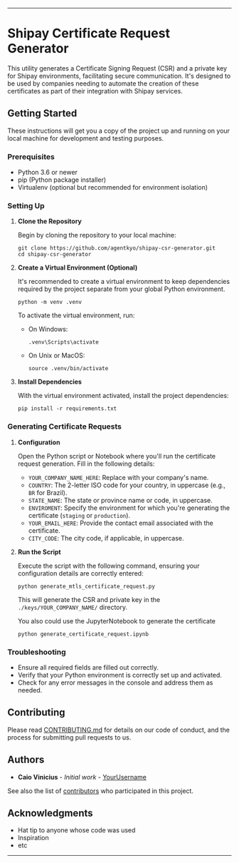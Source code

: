 
---

# Shipay Certificate Request Generator

This utility generates a Certificate Signing Request (CSR) and a private key for Shipay environments, facilitating secure communication. It's designed to be used by companies needing to automate the creation of these certificates as part of their integration with Shipay services.

## Getting Started

These instructions will get you a copy of the project up and running on your local machine for development and testing purposes.

### Prerequisites

- Python 3.6 or newer
- pip (Python package installer)
- Virtualenv (optional but recommended for environment isolation)

### Setting Up

1. **Clone the Repository**

   Begin by cloning the repository to your local machine:

   ```
   git clone https://github.com/agentkyo/shipay-csr-generator.git
   cd shipay-csr-generator
   ```

2. **Create a Virtual Environment (Optional)**

   It's recommended to create a virtual environment to keep dependencies required by the project separate from your global Python environment.

   ```
   python -m venv .venv
   ```

   To activate the virtual environment, run:

   - On Windows:
     ```
     .venv\Scripts\activate
     ```

   - On Unix or MacOS:
     ```
     source .venv/bin/activate
     ```

3. **Install Dependencies**

   With the virtual environment activated, install the project dependencies:

   ```
   pip install -r requirements.txt
   ```

### Generating Certificate Requests

1. **Configuration**

   Open the Python script or Notebook where you'll run the certificate request generation. Fill in the following details:

   - `YOUR_COMPANY_NAME_HERE`: Replace with your company's name.
   - `COUNTRY`: The 2-letter ISO code for your country, in uppercase (e.g., `BR` for Brazil).
   - `STATE_NAME`: The state or province name or code, in uppercase.
   - `ENVIROMENT`: Specify the environment for which you're generating the certificate (`staging` or `production`).
   - `YOUR_EMAIL_HERE`: Provide the contact email associated with the certificate.
   - `CITY_CODE`: The city code, if applicable, in uppercase.

2. **Run the Script**

   Execute the script with the following command, ensuring your configuration details are correctly entered:

   ```
   python generate_mtls_certificate_request.py
   ```

   This will generate the CSR and private key in the `./keys/YOUR_COMPANY_NAME/` directory.

    You also could use the JupyterNotebook to generate the certificate

   ```
   python generate_certificate_request.ipynb
   ```

### Troubleshooting

- Ensure all required fields are filled out correctly.
- Verify that your Python environment is correctly set up and activated.
- Check for any error messages in the console and address them as needed.

## Contributing

Please read [CONTRIBUTING.md](https://github.com/agentkyo/shipay-csr-generator/CONTRIBUTING.md) for details on our code of conduct, and the process for submitting pull requests to us.

## Authors

- **Caio Vinicius** - *Initial work* - [YourUsername](https://github.com/agentkyo)

See also the list of [contributors](https://github.com/agentkyo/shipay-csr-generator/contributors) who participated in this project.


## Acknowledgments

- Hat tip to anyone whose code was used
- Inspiration
- etc

---